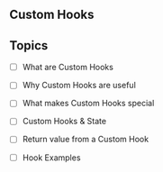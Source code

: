 ## Custom Hooks

## Topics
- [ ] What are Custom Hooks
- [ ] Why Custom Hooks are useful
- [ ] What makes Custom Hooks special
- [ ] Custom Hooks & State
- [ ] Return value from a Custom Hook
- [ ] Hook Examples

